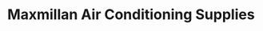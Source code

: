 ---
title: "Maxmillan Air Conditioning Supplies"
url: /imus/maxmillan-air-conditioning-supplies/
shop: Allgemein
---